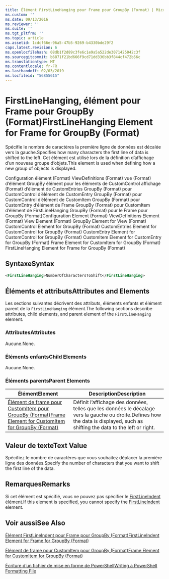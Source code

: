 ```yaml
---
title: Élément FirstLineHanging pour Frame pour GroupBy (Format) | Microsoft Docs
ms.custom: ''
ms.date: 09/13/2016
ms.reviewer: ''
ms.suite: ''
ms.tgt_pltfrm: ''
ms.topic: article
ms.assetid: 1cdcf66e-96a5-47b5-9269-b4330bde29f2
caps.latest.revision: 6
ms.openlocfilehash: 08db1f2d89c3fe6c1e9a5a522de3071425042c3f
ms.sourcegitcommit: b6871f21bd666f9cd71dd336bb3f844cf472b56c
ms.translationtype: MT
ms.contentlocale: fr-FR
ms.lasthandoff: 02/03/2019
ms.locfileid: "56855615"
---
```

# <a name="firstlinehanging-element-for-frame-for-groupby-format"></a><span data-ttu-id="5b5bc-102">FirstLineHanging, élément pour Frame pour GroupBy (Format)</span><span class="sxs-lookup"><span data-stu-id="5b5bc-102">FirstLineHanging Element for Frame for GroupBy (Format)</span></span>

<span data-ttu-id="5b5bc-103">Spécifie le nombre de caractères la première ligne de données est décalée vers la gauche.</span><span class="sxs-lookup"><span data-stu-id="5b5bc-103">Specifies how many characters the first line of data is shifted to the left.</span></span> <span data-ttu-id="5b5bc-104">Cet élément est utilisé lors de la définition d’affichage d’un nouveau groupe d’objets.</span><span class="sxs-lookup"><span data-stu-id="5b5bc-104">This element is used when defining how a new group of objects is displayed.</span></span>

<span data-ttu-id="5b5bc-105">Configuration élément (Format) ViewDefinitions (Format) vue (Format) d’élément GroupBy élément pour les éléments de CustomControl affichage (Format) d’élément de CustomEntries GroupBy (Format) pour CustomControl d’élément de CustomEntry GroupBy (Format) pour CustomControl d’élément de CustomItem GroupBy (Format) pour CustomEntry d’élément de Frame GroupBy (Format) pour CustomItem d’élément de FirstLineHanging GroupBy (Format) pour le Frame pour GroupBy (Format)</span><span class="sxs-lookup"><span data-stu-id="5b5bc-105">Configuration Element (Format) ViewDefinitions Element (Format) View Element (Format) GroupBy Element for View (Format) CustomControl Element for GroupBy (Format) CustomEntries Element for CustomControl for GroupBy (Format) CustomEntry Element for CustomControl for GroupBy (Format) CustomItem Element for CustomEntry for GroupBy (Format) Frame Element for CustomItem for GroupBy (Format) FirstLineHanging Element for Frame for GroupBy (Format)</span></span>

## <a name="syntax"></a><span data-ttu-id="5b5bc-106">Syntaxe</span><span class="sxs-lookup"><span data-stu-id="5b5bc-106">Syntax</span></span>

```xml
<FirstLineHanging>NumberOfCharactersToShift</FirstLineHanging>
```

## <a name="attributes-and-elements"></a><span data-ttu-id="5b5bc-107">Éléments et attributs</span><span class="sxs-lookup"><span data-stu-id="5b5bc-107">Attributes and Elements</span></span>

<span data-ttu-id="5b5bc-108">Les sections suivantes décrivent des attributs, éléments enfants et élément parent de la `FirstLineHanging` élément.</span><span class="sxs-lookup"><span data-stu-id="5b5bc-108">The following sections describe attributes, child elements, and parent element of the `FirstLineHanging` element.</span></span>

### <a name="attributes"></a><span data-ttu-id="5b5bc-109">Attributes</span><span class="sxs-lookup"><span data-stu-id="5b5bc-109">Attributes</span></span>

<span data-ttu-id="5b5bc-110">Aucune.</span><span class="sxs-lookup"><span data-stu-id="5b5bc-110">None.</span></span>

### <a name="child-elements"></a><span data-ttu-id="5b5bc-111">Éléments enfants</span><span class="sxs-lookup"><span data-stu-id="5b5bc-111">Child Elements</span></span>

<span data-ttu-id="5b5bc-112">Aucune.</span><span class="sxs-lookup"><span data-stu-id="5b5bc-112">None.</span></span>

### <a name="parent-elements"></a><span data-ttu-id="5b5bc-113">Éléments parents</span><span class="sxs-lookup"><span data-stu-id="5b5bc-113">Parent Elements</span></span>

|<span data-ttu-id="5b5bc-114">Élément</span><span class="sxs-lookup"><span data-stu-id="5b5bc-114">Element</span></span>|<span data-ttu-id="5b5bc-115">Description</span><span class="sxs-lookup"><span data-stu-id="5b5bc-115">Description</span></span>|
|-------------|-----------------|
|[<span data-ttu-id="5b5bc-116">Élément de frame pour CustomItem pour GroupBy (Format)</span><span class="sxs-lookup"><span data-stu-id="5b5bc-116">Frame Element for CustomItem for GroupBy (Format)</span></span>](./frame-element-for-customitem-for-groupby-format.md)|<span data-ttu-id="5b5bc-117">Définit l’affichage des données, telles que les données le décalage vers la gauche ou droite.</span><span class="sxs-lookup"><span data-stu-id="5b5bc-117">Defines how the data is displayed, such as shifting the data to the left or right.</span></span>|

## <a name="text-value"></a><span data-ttu-id="5b5bc-118">Valeur de texte</span><span class="sxs-lookup"><span data-stu-id="5b5bc-118">Text Value</span></span>

<span data-ttu-id="5b5bc-119">Spécifiez le nombre de caractères que vous souhaitez déplacer la première ligne des données.</span><span class="sxs-lookup"><span data-stu-id="5b5bc-119">Specify the number of characters that you want to shift the first line of the data.</span></span>

## <a name="remarks"></a><span data-ttu-id="5b5bc-120">Remarques</span><span class="sxs-lookup"><span data-stu-id="5b5bc-120">Remarks</span></span>

<span data-ttu-id="5b5bc-121">Si cet élément est spécifié, vous ne pouvez pas spécifier le [FirstLineIndent](./firstlineindent-element-for-frame-for-groupby-format.md) élément.</span><span class="sxs-lookup"><span data-stu-id="5b5bc-121">If this element is specified, you cannot specify the [FirstLineIndent](./firstlineindent-element-for-frame-for-groupby-format.md) element.</span></span>

## <a name="see-also"></a><span data-ttu-id="5b5bc-122">Voir aussi</span><span class="sxs-lookup"><span data-stu-id="5b5bc-122">See Also</span></span>

[<span data-ttu-id="5b5bc-123">Élément FirstLineIndent pour Frame pour GroupBy (Format)</span><span class="sxs-lookup"><span data-stu-id="5b5bc-123">FirstLineIndent Element for Frame for GroupBy (Format)</span></span>](./firstlineindent-element-for-frame-for-groupby-format.md)

[<span data-ttu-id="5b5bc-124">Élément de frame pour CustomItem pour GroupBy (Format)</span><span class="sxs-lookup"><span data-stu-id="5b5bc-124">Frame Element for CustomItem for GroupBy (Format)</span></span>](./frame-element-for-customitem-for-groupby-format.md)

[<span data-ttu-id="5b5bc-125">Écriture d’un fichier de mise en forme de PowerShell</span><span class="sxs-lookup"><span data-stu-id="5b5bc-125">Writing a PowerShell Formatting File</span></span>](./writing-a-powershell-formatting-file.md)
